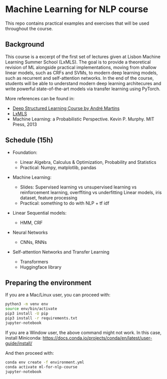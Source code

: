 # Machine Learning for NLP course

This repo contains practical examples and exercises that will be used throughout the course.


## Background

This course is a excerpt of the first set of lectures given at Lisbon Machine Learning Summer School (LxMLS). The goal is to provide a theoretical revision of ML alongside practical implementations, moving from shallow linear models, such as CRFs and SVMs, to modern deep learning models, such as recurrent and self-attention networks. In the end of the course, students will be able to understand modern deep learning architecures and write powerful state-of-the-art models via transfer learning using PyTorch. 

More references can be found in:
- [Deep Structured Learning Course by André Martins](https://andre-martins.github.io/pages/deep-structured-learning-ist-fall-2020.html)
- [LxMLS](http://lxmls.it.pt/2021/)
- Machine Learning: a Probabilistic Perspective. Kevin P. Murphy. MIT Press, 2013



## Schedule (15h)

- Foundation: 
  - Linear Algebra, Calculus & Optimization, Probability and Statistics
  - Practical: Numpy, matplotlib, pandas

- Machine Learning:
  - Slides: Supervised learning vs unsupervised learning vs reinforcement learning, overffiting vs underfitting
            Linear models, iris dataset, feature processing
  - Practical: something to do with NLP + tf idf

- Linear Sequential models:
  - HMM, CRF

- Neural Networks
  - CNNs, RNNs

- Self-attention Networks and Transfer Learning
  - Transformers
  - Huggingface library


## Preparing the environment

If you are a Mac/Linux user, you can proceed with:

```bash
python3 -m venv env
source env/bin/activate 
pip3 install -U pip
pip3 install -r requirements.txt
jupyter-notebook
```

If you are a Window user, the above command might not work. In this case, install Miniconda:
https://docs.conda.io/projects/conda/en/latest/user-guide/install/

And then proceed with:

```bash
conda env create -f environment.yml
conda activate ml-for-nlp-course
jupyter-notebook
```
